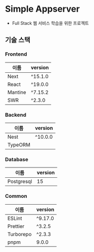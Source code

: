 # Simple Appserver

-   Full Stack 웹 서비스 학습을 위한 프로젝트

## 기술 스택

### Frontend

| 이름    | version |
| ------- | ------- |
| Next    | ^15.1.0 |
| React   | ^19.0.0 |
| Mantine | ^7.15.2 |
| SWR     | ^2.3.0  |

### Backend

| 이름    | version |
| ------- | ------- |
| Nest    | ^10.0.0 |
| TypeORM |         |

### Database

| 이름       | version |
| ---------- | ------- |
| Postgresql | 15      |

### Common

| 이름      | version |
| --------- | ------- |
| ESLint    | ^9.17.0 |
| Prettier  | ^3.2.5  |
| Turborepo | ^2.3.3  |
| pnpm      | 9.0.0   |
